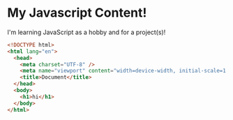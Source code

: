 # My Javascript Content!

I'm learning JavaScript as a hobby and for a project(s)!

```html
<!DOCTYPE html>
<html lang="en">
  <head>
    <meta charset="UTF-8" />
    <meta name="viewport" content="width=device-width, initial-scale=1.0" />
    <title>Document</title>
  </head>
  <body>
    <h1>hi</h1>
  </body>
</html>
```


